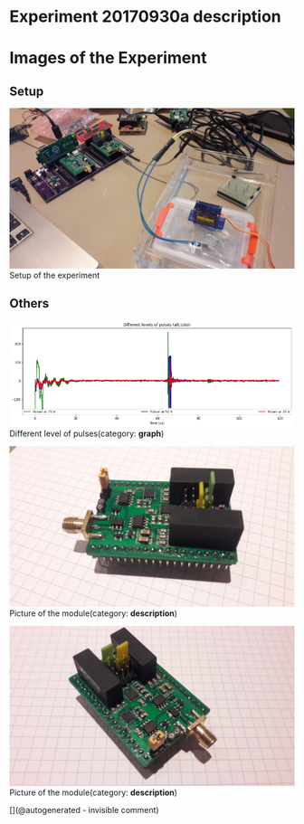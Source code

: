 # Experiment 20170930a description





# Images of the Experiment

## Setup

![](/tobo/alt.tobo/test/images/20170930_171734.jpg)
Setup of the experiment

## Others

![](/tobo/alt.tobo/test/pulser.jpg)
Different level of pulses(category: __graph__)

![](/tobo/alt.tobo/test/images/20170930_175000.jpg)
Picture of the module(category: __description__)

![](/tobo/alt.tobo/test/images/20170930_175010.jpg)
Picture of the module(category: __description__)










[](@autogenerated - invisible comment)